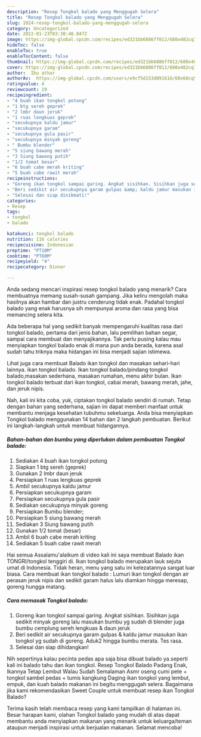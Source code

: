 ```yaml
---
description: "Resep Tongkol balado yang Menggugah Selera"
title: "Resep Tongkol balado yang Menggugah Selera"
slug: 1024-resep-tongkol-balado-yang-menggugah-selera
category: Uncategorized
date: 2022-01-23T03:30:48.847Z
image: https://img-global.cpcdn.com/recipes/ed321bb6886ff012/680x482cq70/tongkol-balado-foto-resep-utama.jpg
hideToc: false
enableToc: true
enableTocContent: false
thumbnail: https://img-global.cpcdn.com/recipes/ed321bb6886ff012/680x482cq70/tongkol-balado-foto-resep-utama.jpg
cover: https://img-global.cpcdn.com/recipes/ed321bb6886ff012/680x482cq70/tongkol-balado-foto-resep-utama.jpg
author:  Ibu athar
authorAv:  https://img-global.cpcdn.com/users/e9cf5d153d891616/60x60cq50/avatar.jpg
ratingvalue: 4
reviewcount: 19
recipeingredient:
- "4 buah ikan tongkol potong"
- "1 btg sereh geprek"
- "2 lmbr daun jeruk"
- "1 ruas lengkuas geprek"
- "secukupnya kaldu jamur"
- "secukupnya garam"
- "secukupnya gula pasir"
- "secukupnya minyak goreng"
- " Bumbu blender"
- "5 siung bawang merah"
- "3 Siung bawang putih"
- "1/2 tomat besar"
- "6 buah cabe merah kriting"
- "5 buah cabe rawit merah"
recipeinstructions:
- "Goreng ikan tongkol sampai garing. Angkat sisihkan. Sisihkan juga sedikit minyak goreng lalu masukan bumbu yg sudah di blender juga bumbu cemplung sereh lengkuas &amp; daun jeruk"
- "Beri sedikit air secukupnya garam gulpas &amp; kaldu jamur masukan ikan tongkol yg sudah di goreng. Aduk2 hingga bumbu merata. Tes rasa."
- "Selesai dan siap dinikmati!"
categories:
- Resep
tags:
- tongkol
- balado

katakunci: tongkol balado 
nutrition: 116 calories
recipecuisine: Indonesian
preptime: "PT10M"
cooktime: "PT60M"
recipeyield: "4"
recipecategory: Dinner

---
```



Anda sedang mencari inspirasi resep tongkol balado yang menarik? Cara membuatnya memang susah-susah gampang. Jika keliru mengolah maka hasilnya akan hambar dan justru cenderung tidak enak. Padahal tongkol balado yang enak harusnya sih mempunyai aroma dan rasa yang bisa memancing selera kita.


Ada beberapa hal yang sedikit banyak mempengaruhi kualitas rasa dari tongkol balado, pertama dari jenis bahan, lalu pemilihan bahan segar, sampai cara membuat dan menyajikannya. Tak perlu pusing kalau mau menyiapkan tongkol balado enak di mana pun anda berada, karena asal sudah tahu triknya maka hidangan ini bisa menjadi sajian istimewa.

Lihat juga cara membuat Balado ikan tongkol dan masakan sehari-hari lainnya. ikan tongkol balado. Ikan tongkol balado/pindang tongkol balado,masakan sederhana, masakan rumahan, menu akhir bulan. Ikan tongkol balado terbuat dari ikan tongkol, cabai merah, bawang merah, jahe, dan jeruk nipis.


Nah, kali ini kita coba, yuk, ciptakan tongkol balado sendiri di rumah. Tetap dengan bahan yang sederhana, sajian ini dapat memberi manfaat untuk membantu menjaga kesehatan tubuhmu sekeluarga. Anda bisa menyiapkan Tongkol balado menggunakan 14 bahan dan 2 langkah pembuatan. Berikut ini langkah-langkah untuk membuat hidangannya.

<!--inarticleads1-->

##### Bahan-bahan dan bumbu yang diperlukan dalam pembuatan Tongkol balado:

1. Sediakan 4 buah ikan tongkol potong
1. Siapkan 1 btg sereh (geprek)
1. Gunakan 2 lmbr daun jeruk
1. Persiapkan 1 ruas lengkuas geprek
1. Ambil secukupnya kaldu jamur
1. Persiapkan secukupnya garam
1. Persiapkan secukupnya gula pasir
1. Sediakan secukupnya minyak goreng
1. Persiapkan  Bumbu blender;
1. Persiapkan 5 siung bawang merah
1. Sediakan 3 Siung bawang putih
1. Gunakan 1/2 tomat (besar)
1. Ambil 6 buah cabe merah kriting
1. Sediakan 5 buah cabe rawit merah


Hai semua Assalamu&#39;alaikum di video kali ini saya membuat Balado ikan TONGRI/tongkol tenggiri di. Ikan tongkol balado merupakan lauk sejuta umat di Indonesia. Tidak heran, menu yang satu ini kelezatannya sangat luar biasa. Cara membuat ikan tongkol balado : Lumuri ikan tongkol dengan air perasan jeruk nipis dan sedikit garam halus lalu diamkan hingga meresap, goreng hungga matang. 

<!--inarticleads2-->

##### Cara memasak Tongkol balado:

1. Goreng ikan tongkol sampai garing. Angkat sisihkan. Sisihkan juga sedikit minyak goreng lalu masukan bumbu yg sudah di blender juga bumbu cemplung sereh lengkuas &amp; daun jeruk
1. Beri sedikit air secukupnya garam gulpas &amp; kaldu jamur masukan ikan tongkol yg sudah di goreng. Aduk2 hingga bumbu merata. Tes rasa.
1. Selesai dan siap dihidangkan!

Nih sepertinya kalau pecinta pedas apa saja bisa dibuat balado ya.seperti kali ini balado tahu dan ikan tongkol. Resep Tongkol Balado Padang Enak, Ikannya Tetap Lembut Walau Sudah Semalaman Asmr oseng cumi pete + tongkol sambel pedas + tumis kangkung Daging ikan tongkol yang lembut, empuk, dan kuah balado makanan ini begitu menggugah selera. Bagaimana jika kami rekomendasikan Sweet Couple untuk membuat resep ikan Tongkol Balado? 

Terima kasih telah membaca resep yang kami tampilkan di halaman ini. Besar harapan kami, olahan Tongkol balado yang mudah di atas dapat membantu anda menyiapkan makanan yang menarik untuk keluarga/teman ataupun menjadi inspirasi untuk berjualan makanan. Selamat mencoba!
